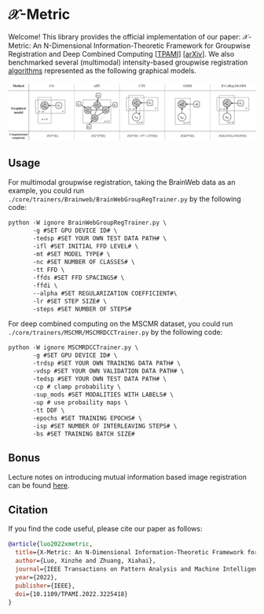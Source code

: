 # $\mathcal{X}$-Metric
Welcome! This library provides the official implementation of our  paper: $\mathcal{X}$-Metric: An N-Dimensional Information-Theoretic Framework for Groupwise Registration and Deep Combined Computing [[TPAMI](https://ieeexplore.ieee.org/document/9965747)] [[arXiv](https://arxiv.org/abs/2211.01631)]. We also benchmarked several (multimodal) intensity-based groupwise registration [algorithms](https://github.com/xzluo97/X-metric/tree/main/core/models/algorithms) represented as the following graphical models.

![graphs-Graphical Model](README.assets/graphical_model.png)

## Usage

For multimodal groupwise registration, taking the BrainWeb data as an example, you could run `./core/trainers/Brainweb/BrainWebGroupRegTrainer.py` by the following code:

```shell
python -W ignore BrainWebGroupRegTrainer.py \
       -g #SET GPU DEVICE ID# \
       -tedsp #SET YOUR OWN TEST DATA PATH# \
       -ifl #SET INITIAL FFD LEVEL# \
       -mt #SET MODEL TYPE# \
       -nc #SET NUMBER OF CLASSES# \
       -tt FFD \
       -ffds #SET FFD SPACINGS# \
       -ffdi \
       --alpha #SET REGULARIZATION COEFFICIENT#\
       -lr #SET STEP SIZE# \
       -steps #SET NUMBER OF STEPS#
```

For deep combined computing on the MSCMR dataset, you could run `./core/trainers/MSCMR/MSCMRDCCTrainer.py` by the following code:

```shell
python -W ignore MSCMRDCCTrainer.py \
       -g #SET GPU DEVICE ID# \
       -trdsp #SET YOUR OWN TRAINING DATA PATH# \
       -vdsp #SET YOUR OWN VALIDATION DATA PATH# \
       -tedsp #SET YOUR OWN TEST DATA PATH# \
       -cp # clamp probability \
       -sup_mods #SET MODALITIES WITH LABELS# \
       -up # use probaility maps \
       -tt DDF \
       -epochs #SET TRAINING EPOCHS# \
       -isp #SET NUMBER OF INTERLEAVING STEPS# \
       -bs #SET TRAINING BATCH SIZE#
```

## Bonus

Lecture notes on introducing mutual information based image registration can be found [here](https://github.com/xzluo97/mutual-information-registration).

## Citation

If you find the code useful, please cite our paper as follows:

```bibtex
@article{luo2022xmetric,
  title={X-Metric: An N-Dimensional Information-Theoretic Framework for Groupwise Registration and Deep Combined Computing},
  author={Luo, Xinzhe and Zhuang, Xiahai},
  journal={IEEE Transactions on Pattern Analysis and Machine Intelligence},
  year={2022},
  publisher={IEEE},
  doi={10.1109/TPAMI.2022.3225418}
}
```
